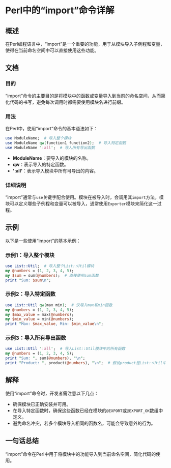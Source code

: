 <!--
Meta Description: # Perl中的“import”命令详解 ## 概述 在Perl编程语言中，“import”是一个重要的功能，用于从模块导入子例程和变量，使得在当前命名空间中可以直接使用这些功能。 ## 文档 ### 目的 “import”命令的主要目的是将模块中的函数或变量导入到当前的命名空间，从而简化代码的书写...
Meta Keywords: import, numbers, use, sum, perl
-->

# Perl中的“import”命令详解

## 概述
在Perl编程语言中，“import”是一个重要的功能，用于从模块导入子例程和变量，使得在当前命名空间中可以直接使用这些功能。

## 文档
### 目的
“import”命令的主要目的是将模块中的函数或变量导入到当前的命名空间，从而简化代码的书写，避免每次调用时都需要使用模块名进行前缀。

### 用法
在Perl中，使用“import”命令的基本语法如下：
```perl
use ModuleName;  # 导入整个模块
use ModuleName qw(function1 function2);  # 导入特定函数
use ModuleName ':all';  # 导入所有导出函数
```

- **ModuleName**：要导入的模块的名称。
- **qw**：表示导入的特定函数。
- **':all'**：表示导入模块中所有可导出的内容。

### 详细说明
“import”通常与`use`关键字配合使用。模块在被导入时，会调用其`import`方法。模块可以定义哪些子例程和变量可以被导入，通常使用`Exporter`模块来简化这一过程。

## 示例
以下是一些使用“import”的基本示例：

### 示例1：导入整个模块
```perl
use List::Util;  # 导入整个List::Util模块
my @numbers = (1, 2, 3, 4, 5);
my $sum = sum(@numbers);  # 直接使用sum函数
print "Sum: $sum\n";
```

### 示例2：导入特定函数
```perl
use List::Util qw(max min);  # 仅导入max和min函数
my @numbers = (1, 2, 3, 4, 5);
my $max_value = max(@numbers);
my $min_value = min(@numbers);
print "Max: $max_value, Min: $min_value\n";
```

### 示例3：导入所有导出函数
```perl
use List::Util ':all';  # 导入List::Util模块中的所有函数
my @numbers = (1, 2, 3, 4, 5);
print "Sum: ", sum(@numbers), "\n";
print "Product: ", product(@numbers), "\n";  # 假设product是List::Util中的函数
```

## 解释
使用“import”命令时，开发者需注意以下几点：
- 确保模块已正确安装并可用。
- 在导入特定函数时，确保这些函数已经在模块的`@EXPORT`或`@EXPORT_OK`数组中定义。
- 避免命名冲突，若多个模块导入相同的函数名，可能会导致意外的行为。

## 一句话总结
“import”命令在Perl中用于将模块中的功能导入到当前命名空间，简化代码的使用。